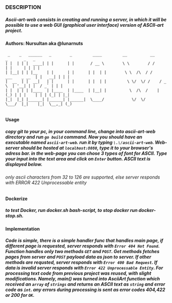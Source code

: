 ### DESCRIPTION

##### Ascii-art-web consists in creating and running a server, in which it will be possible to use a web GUI (graphical user interface) version of ASCII-art project.

#### Authors: Nursultan aka @lunarnuts

```
 _    _   ______   _        _         ____         __          __                 _       _   _
| |  | | |  ____| | |      | |       / __ \        \ \        / /                | |     | | | |
| |__| | | |__    | |      | |      | |  | |        \ \  /\  / /    ___    _ __  | |   __| | | |
|  __  | |  __|   | |      | |      | |  | |         \ \/  \/ /    / _ \  | '__| | |  / _` | | |
| |  | | | |____  | |____  | |____  | |__| |          \  /\  /    | (_) | | |    | | | (_| | |_|
|_|  |_| |______| |______| |______|  \____/            \/  \/      \___/  |_|    |_|  \__,_| (_)


```

#### Usage

##### copy git to your pc, in your command line, change into ascii-art-web directory and run `go build` command. Now you should have an executable named `ascii-art-web`. run it by typing `\.\/ascii-art-web`. Web-server should be hosted at `localhost:8080`, type it to your browser's adress bar. in the web-page you can chose 3 types of font for ASCII. Type your input into the text area and click on `Enter` button. ASCII text is displayed below.

###### only ascii characters from 32 to 126 are supported, else server responds with ERROR 422 Unprocessable entity

#### Dockerize

##### to test Docker, run docker.sh bash-script, to stop docker run docker-stop.sh.

#### Implementation

##### Code is simple, there is a simple handler func that handles main page, if different page is requested, server responds with `Error 404 Not Found`. Function handles only two methods `GET` and `POST`. Get methods fetches pages from server and `POST` payload data as json to server. If other methods are requsted, server responds with `Error 400 Bad Request`. If data is invalid server responds with `Error 422 Unprocessable Entity`. For processing text code from previous project was reused, with slight modifications. Namely, main() was turned into AsciiArt function which received an `array` of `strings` and returns an ASCII text as `string` and error code as `int`. any errors during processing is sent as error codes 404,422 or 200 for `OK`.
